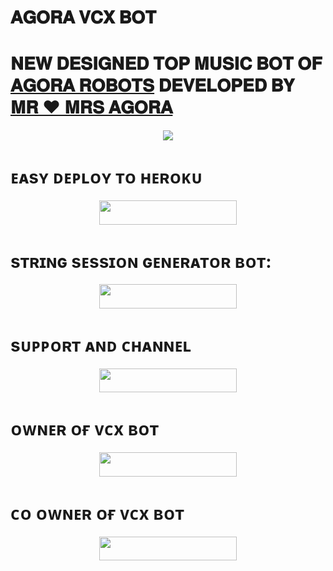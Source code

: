 # 𝐀𝐆𝐎𝐑𝐀 𝐕𝐂𝐗 𝐁𝐎𝐓

# 𝐍𝐄𝐖 𝐃𝐄𝐒𝐈𝐆𝐍𝐄𝐃 𝐓𝐎𝐏 𝐌𝐔𝐒𝐈𝐂 𝐁𝐎𝐓 𝐎𝐅 [𝐀𝐆𝐎𝐑𝐀 𝐑𝐎𝐁𝐎𝐓𝐒](https://t.me/agoraempire) 𝐃𝐄𝐕𝐄𝐋𝐎𝐏𝐄𝐃 𝐁𝐘 [𝐌𝐑 ❤︎ 𝐌𝐑𝐒 𝐀𝐆𝐎𝐑𝐀](https://t.me/agora_robots)


<p align="center"><a href="https://t.me/mr_Agora"><img src="https://te.legra.ph/file/743570cee67092f5d03b7.jpg"></a></p>


# ᴇᴀsʏ ᴅᴇᴘʟᴏʏ ᴛᴏ ʜᴇʀᴏᴋᴜ
<p align="center"><a href="https://heroku.com/deploy?template=https://github.com/MR-KANNADIGA/AGORA-VCX"> <img src="https://img.shields.io/badge/Deploy%20To%20Heroku-yellow?style=for-the-badge&logo=heroku" width="220" height="38.45"/></a></p>

# sᴛʀɪɴɢ sᴇssɪᴏɴ ɢᴇɴᴇʀᴀᴛᴏʀ ʙᴏᴛ:

<p align="center"><a href="https://t.me/agora_ssgenbot"> <img src="https://img.shields.io/badge/STRING%20To%20GENERATOR-orange?style=for-the-badge&logo=heroku" width="220" height="38.45"/></a></p>

# sᴜᴘᴘᴏʀᴛ ᴀɴᴅ ᴄʜᴀɴɴᴇʟ

<p align="center"><a href="https://t.me/AGORA_ROBOTS"> <img src="https://img.shields.io/badge/AGORA%20ROBOTS-green?style=for-the-badge&logo=heroku" width="220" height="38.45"/></a></p>


# ᴏᴡɴᴇʀ ᴏғ ᴠᴄx ʙᴏᴛ

<p align="center"><a href="https://t.me/MR_AGORA"><img src="https://img.shields.io/badge/MR%20AGORA-white?style=for-the-badge&logo=heart" width="220" height="38.45"/></a></p>


# ᴄᴏ ᴏᴡɴᴇʀ ᴏғ ᴠᴄx ʙᴏᴛ

<p align="center"><a href="https://t.me/MRS_AGORA"> <img src="https://img.shields.io/badge/MRS%20AGORA-purple?style=for-the-badge&logo=heart" width="220" height="38.45"/></a></p>




